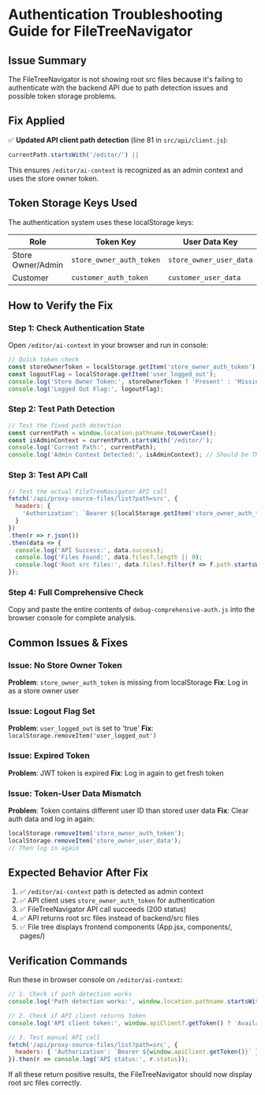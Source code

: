 # Authentication Troubleshooting Guide for FileTreeNavigator

## Issue Summary
The FileTreeNavigator is not showing root src files because it's failing to authenticate with the backend API due to path detection issues and possible token storage problems.

## Fix Applied
✅ **Updated API client path detection** (line 81 in `src/api/client.js`):
```javascript
currentPath.startsWith('/editor/') ||
```
This ensures `/editor/ai-context` is recognized as an admin context and uses the store owner token.

## Token Storage Keys Used
The authentication system uses these localStorage keys:

| Role | Token Key | User Data Key |
|------|-----------|---------------|
| Store Owner/Admin | `store_owner_auth_token` | `store_owner_user_data` |
| Customer | `customer_auth_token` | `customer_user_data` |

## How to Verify the Fix

### Step 1: Check Authentication State
Open `/editor/ai-context` in your browser and run in console:

```javascript
// Quick token check
const storeOwnerToken = localStorage.getItem('store_owner_auth_token');
const logoutFlag = localStorage.getItem('user_logged_out');
console.log('Store Owner Token:', storeOwnerToken ? 'Present' : 'Missing');
console.log('Logged Out Flag:', logoutFlag);
```

### Step 2: Test Path Detection
```javascript
// Test the fixed path detection
const currentPath = window.location.pathname.toLowerCase();
const isAdminContext = currentPath.startsWith('/editor/');
console.log('Current Path:', currentPath);
console.log('Admin Context Detected:', isAdminContext); // Should be TRUE
```

### Step 3: Test API Call
```javascript
// Test the actual FileTreeNavigator API call
fetch('/api/proxy-source-files/list?path=src', {
  headers: {
    'Authorization': `Bearer ${localStorage.getItem('store_owner_auth_token')}`
  }
})
.then(r => r.json())
.then(data => {
  console.log('API Success:', data.success);
  console.log('Files Found:', data.files?.length || 0);
  console.log('Root src files:', data.files?.filter(f => f.path.startsWith('src/') && !f.path.startsWith('backend/')).length || 0);
});
```

### Step 4: Full Comprehensive Check
Copy and paste the entire contents of `debug-comprehensive-auth.js` into the browser console for complete analysis.

## Common Issues & Fixes

### Issue: No Store Owner Token
**Problem**: `store_owner_auth_token` is missing from localStorage
**Fix**: Log in as a store owner user

### Issue: Logout Flag Set
**Problem**: `user_logged_out` is set to 'true' 
**Fix**: `localStorage.removeItem('user_logged_out')`

### Issue: Expired Token
**Problem**: JWT token is expired
**Fix**: Log in again to get fresh token

### Issue: Token-User Data Mismatch
**Problem**: Token contains different user ID than stored user data
**Fix**: Clear auth data and log in again:
```javascript
localStorage.removeItem('store_owner_auth_token');
localStorage.removeItem('store_owner_user_data');
// Then log in again
```

## Expected Behavior After Fix
1. ✅ `/editor/ai-context` path is detected as admin context
2. ✅ API client uses `store_owner_auth_token` for authentication
3. ✅ FileTreeNavigator API call succeeds (200 status)
4. ✅ API returns root src files instead of backend/src files
5. ✅ File tree displays frontend components (App.jsx, components/, pages/)

## Verification Commands
Run these in browser console on `/editor/ai-context`:

```javascript
// 1. Check if path detection works
console.log('Path detection works:', window.location.pathname.startsWith('/editor/'));

// 2. Check if API client returns token
console.log('API client token:', window.apiClient?.getToken() ? 'Available' : 'Missing');

// 3. Test manual API call
fetch('/api/proxy-source-files/list?path=src', {
  headers: { 'Authorization': `Bearer ${window.apiClient.getToken()}` }
}).then(r => console.log('API status:', r.status));
```

If all these return positive results, the FileTreeNavigator should now display root src files correctly.